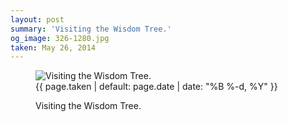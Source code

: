 ```yaml
---
layout: post
summary: 'Visiting the Wisdom Tree.'
og_image: 326-1280.jpg
taken: May 26, 2014
---
```


<figure class="post" data-src="{{ site.assets_url }}/{{ page.og_image }}">
<img alt="Visiting the Wisdom Tree." sizes="(min-width: 700px) 50vw, calc(100vw - 2rem)" src="{{ site.assets_url }}/326-640.jpg" srcset="{{ site.assets_url }}/326-1280.jpg 1280w, {{ site.assets_url }}/326-960.jpg 960w, {{ site.assets_url }}/326-640.jpg 640w, {{ site.assets_url }}/326-320.jpg 320w"/>
<figcaption>
<time>{{ page.taken | default: page.date | date: "%B %-d, %Y" }}</time>
<p>Visiting the Wisdom Tree.</p>
</figcaption>
</figure>
